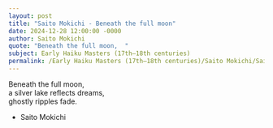 ```yaml
---
layout: post
title: "Saito Mokichi - Beneath the full moon"
date: 2024-12-28 12:00:00 -0000
author: Saito Mokichi
quote: "Beneath the full moon,  "
subject: Early Haiku Masters (17th–18th centuries)
permalink: /Early Haiku Masters (17th–18th centuries)/Saito Mokichi/Saito Mokichi - Beneath the full moon
---
```


Beneath the full moon,  
a silver lake reflects dreams,  
ghostly ripples fade.

- Saito Mokichi
